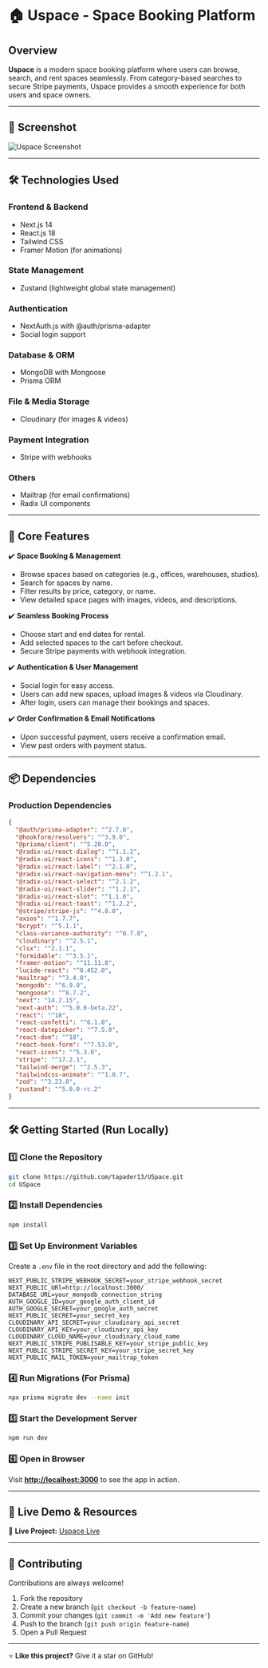 # 🏠 Uspace - Space Booking Platform

## Overview

**Uspace** is a modern space booking platform where users can browse, search, and rent spaces seamlessly. From category-based searches to secure Stripe payments, Uspace provides a smooth experience for both users and space owners.

---

## 📸 Screenshot

![Uspace Screenshot](https://i.postimg.cc/2jGrrsmx/Screenshot-2025-02-10-002809.png)

---

## 🛠️ Technologies Used

### **Frontend & Backend**

- Next.js 14
- React.js 18
- Tailwind CSS
- Framer Motion (for animations)

### **State Management**

- Zustand (lightweight global state management)

### **Authentication**

- NextAuth.js with @auth/prisma-adapter
- Social login support

### **Database & ORM**

- MongoDB with Mongoose
- Prisma ORM

### **File & Media Storage**

- Cloudinary (for images & videos)

### **Payment Integration**

- Stripe with webhooks

### **Others**

- Mailtrap (for email confirmations)
- Radix UI components

---

## 🚀 Core Features

✔️ **Space Booking & Management**

- Browse spaces based on categories (e.g., offices, warehouses, studios).
- Search for spaces by name.
- Filter results by price, category, or name.
- View detailed space pages with images, videos, and descriptions.

✔️ **Seamless Booking Process**

- Choose start and end dates for rental.
- Add selected spaces to the cart before checkout.
- Secure Stripe payments with webhook integration.

✔️ **Authentication & User Management**

- Social login for easy access.
- Users can add new spaces, upload images & videos via Cloudinary.
- After login, users can manage their bookings and spaces.

✔️ **Order Confirmation & Email Notifications**

- Upon successful payment, users receive a confirmation email.
- View past orders with payment status.

---

## 📦 Dependencies

### **Production Dependencies**

```json
{
  "@auth/prisma-adapter": "^2.7.0",
  "@hookform/resolvers": "^3.9.0",
  "@prisma/client": "^5.20.0",
  "@radix-ui/react-dialog": "^1.1.2",
  "@radix-ui/react-icons": "^1.3.0",
  "@radix-ui/react-label": "^2.1.0",
  "@radix-ui/react-navigation-menu": "^1.2.1",
  "@radix-ui/react-select": "^2.1.2",
  "@radix-ui/react-slider": "^1.2.1",
  "@radix-ui/react-slot": "^1.1.0",
  "@radix-ui/react-toast": "^1.2.2",
  "@stripe/stripe-js": "^4.8.0",
  "axios": "^1.7.7",
  "bcrypt": "^5.1.1",
  "class-variance-authority": "^0.7.0",
  "cloudinary": "^2.5.1",
  "clsx": "^2.1.1",
  "formidable": "^3.5.1",
  "framer-motion": "^11.11.8",
  "lucide-react": "^0.452.0",
  "mailtrap": "^3.4.0",
  "mongodb": "^6.9.0",
  "mongoose": "^8.7.2",
  "next": "14.2.15",
  "next-auth": "^5.0.0-beta.22",
  "react": "^18",
  "react-confetti": "^6.1.0",
  "react-datepicker": "^7.5.0",
  "react-dom": "^18",
  "react-hook-form": "^7.53.0",
  "react-icons": "^5.3.0",
  "stripe": "^17.2.1",
  "tailwind-merge": "^2.5.3",
  "tailwindcss-animate": "^1.0.7",
  "zod": "^3.23.8",
  "zustand": "^5.0.0-rc.2"
}
```

---

## 🛠️ Getting Started (Run Locally)

### 1️⃣ Clone the Repository

```sh
git clone https://github.com/tapader13/USpace.git
cd USpace
```

### 2️⃣ Install Dependencies

```sh
npm install
```

### 3️⃣ Set Up Environment Variables

Create a `.env` file in the root directory and add the following:

```env
NEXT_PUBLIC_STRIPE_WEBHOOK_SECRET=your_stripe_webhook_secret
NEXT_PUBLIC_URl=http://localhost:3000/
DATABASE_URL=your_mongodb_connection_string
AUTH_GOOGLE_ID=your_google_auth_client_id
AUTH_GOOGLE_SECRET=your_google_auth_secret
NEXT_PUBLIC_SECRET=your_secret_key
CLOUDINARY_API_SECRET=your_cloudinary_api_secret
CLOUDINARY_API_KEY=your_cloudinary_api_key
CLOUDINARY_CLOUD_NAME=your_cloudinary_cloud_name
NEXT_PUBLIC_STRIPE_PUBLISABLE_KEY=your_stripe_public_key
NEXT_PUBLIC_STRIPE_SECRET_KEY=your_stripe_secret_key
NEXT_PUBLIC_MAIL_TOKEN=your_mailtrap_token
```

### 4️⃣ Run Migrations (For Prisma)

```sh
npx prisma migrate dev --name init
```

### 5️⃣ Start the Development Server

```sh
npm run dev
```

### 6️⃣ Open in Browser

Visit **[http://localhost:3000](http://localhost:3000)** to see the app in action.

---

## 🔗 Live Demo & Resources

🚀 **Live Project:** [Uspace Live](http://localhost:3000/)

---

## 🤝 Contributing

Contributions are always welcome!

1. Fork the repository
2. Create a new branch (`git checkout -b feature-name`)
3. Commit your changes (`git commit -m 'Add new feature'`)
4. Push to the branch (`git push origin feature-name`)
5. Open a Pull Request

---

⭐ **Like this project?** Give it a star on GitHub!
